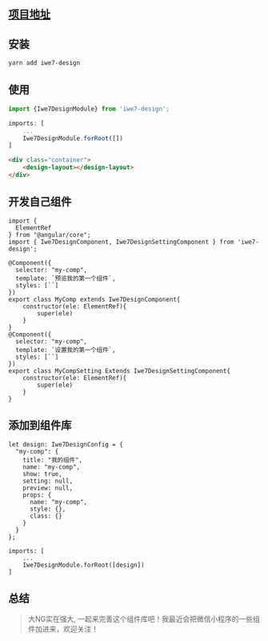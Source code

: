 ## [项目地址](https://github.com/iwe7/iwe7-design)


## 安装
```sh
yarn add iwe7-design
```

## 使用
```ts
import {Iwe7DesignModule} from 'iwe7-design';

imports: [
    ...
    Iwe7DesignModule.forRoot([])
]

```

```html
<div class="container">
    <design-layout></design-layout>
</div>
```

## 开发自己组件

```
import {
  ElementRef
} from "@angular/core";
import { Iwe7DesignComponent, Iwe7DesignSettingComponent } from 'iwe7-design';

@Component({
  selector: "my-comp",
  template: `预览我的第一个组件`,
  styles: [``]
})
export class MyComp extends Iwe7DesignComponent{
    constructor(ele: ElementRef){
        super(ele)
    }
}
@Component({
  selector: "my-comp",
  template: `设置我的第一个组件`,
  styles: [``]
})
export class MyCompSetting Extends Iwe7DesignSettingComponent{
    constructor(ele: ElementRef){
        super(ele)
    }
}
```

## 添加到组件库
```
let design: Iwe7DesignConfig = {
  "my-comp": {
    title: "我的组件",
    name: "my-comp",
    show: true,
    setting: null,
    preview: null,
    props: {
      name: "my-comp",
      style: {},
      class: {}
    }
  }
};

imports: [
    ...
    Iwe7DesignModule.forRoot([design])
]
```

## 总结
> 大NG实在强大, 一起来完善这个组件库吧！我最近会把微信小程序的一些组件加进来，欢迎关注！
